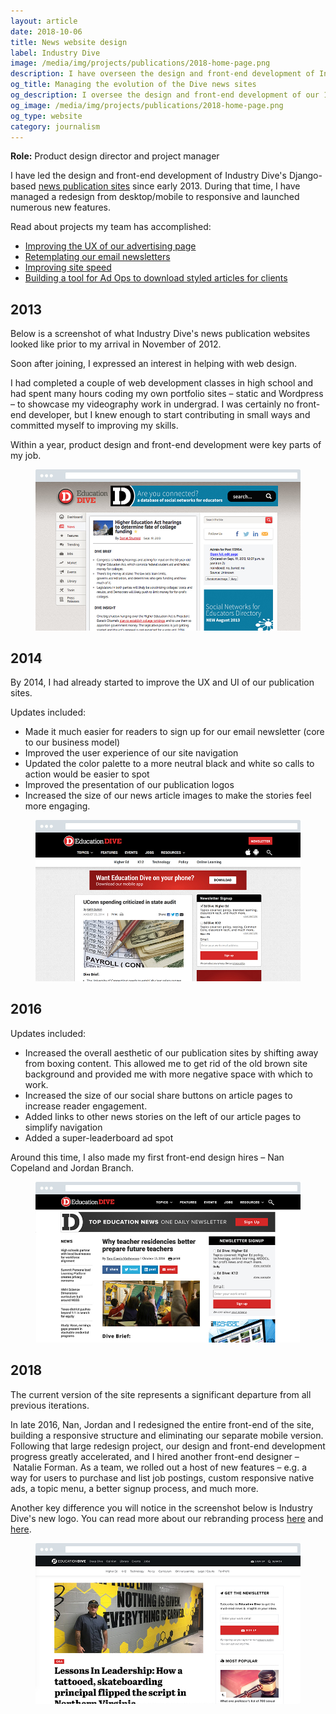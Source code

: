 ```yaml
---
layout: article
date: 2018-10-06
title: News website design
label: Industry Dive
image: /media/img/projects/publications/2018-home-page.png
description: I have overseen the design and front-end development of Industry Dive's Django-based news publication sites since early 2013. During that time, our sites have significantly matured, along with my own knowledge of design and development best practices.
og_title: Managing the evolution of the Dive news sites
og_description: I oversee the design and front-end development of our 14 Django-based news publications.
og_image: /media/img/projects/publications/2018-home-page.png
og_type: website
category: journalism
---
```


**Role:** Product design director and project manager

I have led the design and front-end development of Industry Dive's Django-based <a href="https://www.biopharmadive.com/">news publication sites</a> since early 2013. During that time, I have managed a redesign from desktop/mobile to responsive and launched numerous new features.

Read about projects my team has accomplished:

* <a href="https://design.industrydive.com/ux/2018/09/19/advertise-ux.html">Improving the UX of our advertising page</a>
* <a href="https://design.industrydive.com/product/2018/03/15/newsletter-rebase.html">Retemplating our email newsletters</a>
* <a href="https://design.industrydive.com/ux/2017/09/03/speed-intro.html">Improving site speed</a>
* <a href="https://design.industrydive.com/product/2017/07/15/promoted-pdf-button.html">Building a tool for Ad Ops to download styled articles for clients</a>
	
## 2013

Below is a screenshot of what Industry Dive's news publication websites looked like prior to my arrival in November of 2012.

Soon after joining, I expressed an interest in helping with web design.

I had completed a couple of web development classes in high school and had spent many hours coding my own portfolio sites – static and Wordpress – to showcase my videography work in undergrad. I was certainly no front-end developer, but I knew enough to start contributing in small ways and committed myself to improving my skills.

Within a year, product design and front-end development were key parts of my job.

<figure class="full-figure">
	<img src="/media/img/projects/publications/2013-brief.jpg" />
</figure>

## 2014

By 2014, I had already started to improve the UX and UI of our publication sites.

Updates included:

* Made it much easier for readers to sign up for our email newsletter (core to our business model)
* Improved the user experience of our site navigation
* Updated the color palette to a more neutral black and white so calls to action would be easier to spot
* Improved the presentation of our publication logos
* Increased the size of our news article images to make the stories feel more engaging.

<figure class="full-figure">
	<img src="/media/img/projects/publications/2014-brief-2.jpg" />
</figure>

## 2016

Updates included:

* Increased the overall aesthetic of our publication sites by shifting away from boxing content. This allowed me to get rid of the old brown site background and provided me with more negative space with which to work.
* Increased the size of our social share buttons on article pages to increase reader engagement.
* Added links to other news stories on the left of our article pages to simplify navigation
* Added a super-leaderboard ad spot

Around this time, I also made my first front-end design hires – Nan Copeland and Jordan Branch.

<figure class="full-figure">
	<img src="/media/img/projects/publications/2016-brief.jpg" />
</figure>
	
## 2018

The current version of the site represents a significant departure from all previous iterations.

In late 2016, Nan, Jordan and I redesigned the entire front-end of the site, building a responsive structure and eliminating our separate mobile version. Following that large redesign project, our design and front-end development progress greatly accelerated, and I hired another front-end designer – Natalie Forman. As a team, we rolled out a host of new features – e.g. a way for users to purchase and list job postings, custom responsive native ads, a topic menu, a better signup process, and much more.

Another key difference you will notice in the screenshot below is Industry Dive's new logo. You can read more about our rebranding process <a href="https://www.industrydive.com/news/post/new-dive-logo-design/">here</a> and <a href="https://design.industrydive.com/corporate/2018/05/09/logo-redesign.html">here</a>.

<figure class="full-figure">
	<img src="/media/img/projects/publications/2018-brief.jpg" />
</figure>
